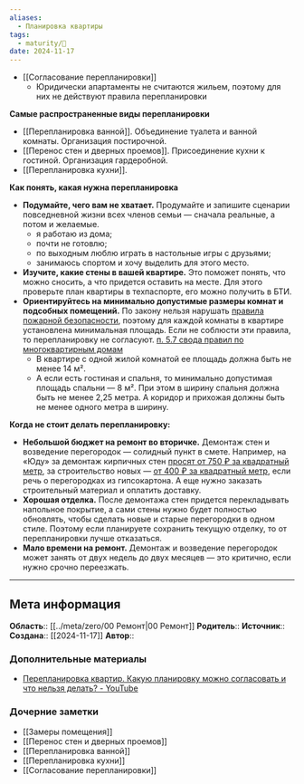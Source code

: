 ```yaml
---
aliases:
  - Планировка квартиры
tags:
  - maturity/🌱
date: 2024-11-17
---
```

- [[Согласование перепланировки]]
	- Юридически апартаменты не считаются жильем, поэтому для них не действуют правила перепланировки

**Самые распространенные виды перепланировки**
- [[Перепланировка ванной]]. Объединение туалета и ванной комнаты. Организация постирочной.
- [[Перенос стен и дверных проемов]]. Присоединение кухни к гостиной. Организация гардеробной.
- [[Перепланировка кухни]].

**Как понять, какая нужна перепланировка**
- **Подумайте, чего вам не хватает.** Продумайте и запишите сценарии повседневной жизни всех членов семьи — сначала реальные, а потом и желаемые.
	- я работаю из дома;
	- почти не готовлю;
	- по выходным люблю играть в настольные игры с друзьями;
	- занимаюсь спортом и хочу выделить для этого место.
- **Изучите, какие стены в вашей квартире.** Это поможет понять, что можно сносить, а что придется оставить на месте. Для этого проверьте план квартиры в техпаспорте, его можно получить в БТИ.
- **Ориентируйтесь на минимально допустимые размеры комнат и подсобных помещений.** По закону нельзя нарушать [правила пожарной безопасности](https://docs.cntd.ru/document/1200071143), поэтому для каждой комнаты в квартире установлена минимальная площадь. Если не соблюсти эти правила, то перепланировку не согласуют. [п. 5.7 свода правил по многоквартирным домам](https://docs.cntd.ru/document/456054198)
	- В квартире с одной жилой комнатой ее площадь должна быть не менее 14 м². 
	- А если есть гостиная и спальня, то минимально допустимая площадь спальни — 8 м². При этом в ширину спальня должна быть не менее 2,25 метра. А коридор и прихожая должны быть не менее одного метра в ширину.

**Когда не стоит делать перепланировку:**
- **Небольшой бюджет на ремонт во вторичке.** Демонтаж стен и возведение перегородок — солидный пункт в смете. Например, на «Юду» за демонтаж кирпичных стен [просят от 750 ₽ за квадратный метр](https://remont.youdo.com/facing/walls/dismantling-partitions/price/other/inflat/), за строительство новых — [от 400 ₽ за квадратный метр](https://remont.youdo.com/facing/walls/wall-construction/price/), если речь о перегородках из гипсокартона. А еще нужно заказать строительный материал и оплатить доставку.
- **Хорошая отделка.** После демонтажа стен придется перекладывать напольное покрытие, а сами стены нужно будет полностью обновлять, чтобы сделать новые и старые перегородки в одном стиле. Поэтому если планируете сохранить текущую отделку, то от перепланировки лучше отказаться.
- **Мало времени на ремонт.** Демонтаж и возведение перегородок может занять от двух недель до двух месяцев — это критично, если нужно срочно переезжать.

***
## Мета информация
**Область**:: [[../meta/zero/00 Ремонт|00 Ремонт]]
**Родитель**:: 
**Источник**:: 
**Создана**:: [[2024-11-17]]
**Автор**:: 
### Дополнительные материалы
- [Перепланировка квартир. Какую планировку можно согласовать и что нельзя делать? - YouTube](https://www.youtube.com/watch?v=YeMRk5OPOFo)

### Дочерние заметки
<!-- QueryToSerialize: LIST FROM [[]] WHERE contains(Родитель, this.file.link) or contains(parents, this.file.link) -->
<!-- SerializedQuery: LIST FROM [[]] WHERE contains(Родитель, this.file.link) or contains(parents, this.file.link) -->
- [[Замеры помещения]]
- [[Перенос стен и дверных проемов]]
- [[Перепланировка ванной]]
- [[Перепланировка кухни]]
- [[Согласование перепланировки]]
<!-- SerializedQuery END -->

